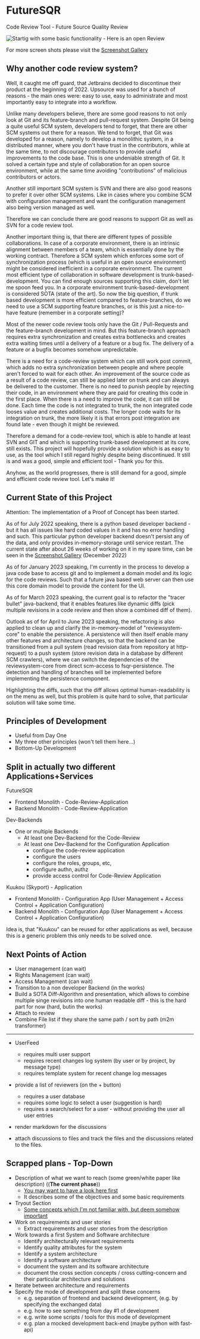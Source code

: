 # FutureSQR
Code Review Tool - Future Source Quality Review

![Startig with some basic functionality - Here is an open Review](Gallery/screen_review_open_no_reviewers_100p.png)

For more screen shots please visit the [Screenshot Gallery](Gallery/README.md)

## Why another code review system?
Well, it caught me off guard, that Jetbrains decided to discontinue their product at the beginning of 2022. Upsource was used for a bunch 
of reasons - the main ones were: easy to use, easy to administrate and most importantly easy to integrate into a workflow.

Unlike many developers believe, there are some good reasons to not only look at Git and its  feature-branch and pull-request system. 
Despite Git being a quite useful SCM system, developers tend to forget, that there are other SCM systems out there for a reason. We tend to
forget, that Git was developed for a reason, namely to develop a monolithic system, in a distributed manner, where you don't have trust in the contributors,
while at the same time, to not discourage contributors to provide useful improvements to the code base. This is one undeniable strength of Git.
It solved a certain type and style of collaboration for an open source environment, while at the same time avoiding "contributions" of malicious contributors 
or actors.

Another still important SCM system is SVN and there are also good reasons to prefer it over other SCM systems. Like in cases where you combine
SCM with configuration management and want the configuration management also being version managed as well.

Therefore we can conclude there are good reasons to support Git as well as SVN for a code review tool. 

Another important thing is, that there are different types of possible collaborations. In case of a corporate environment, there is an intrinsic
alignment between members of a team, which is essentially done by the working contract. Therefore a SCM system which enforces some sort of 
synchronization process (which is useful in an open source environment) might be considered inefficient in a corporate environment. The
current most efficient type of collaboration in software development is trunk-based-development. You can find enough sources supporting this claim,
don't let me spoon feed you. In a corporate environment trunk-based-development is considered SOTA (state of the art). So now the big 
question, if trunk based development is more efficient compared to feature-branches, do we need to use a SCM supporting feature branches, or is this just
a nice-to-have feature (remember in a corporate setting)?

Most of the newer code review tools only have the Git / Pull-Requests and the feature-branch development in mind. But this feature-branch approach
requires extra synchronization and creates extra bottlenecks and creates extra waiting times until a delivery of a feature or a bug fix. The
delivery of a feature or a bugfix becomes somehow unpredictable. 

There is a need for a code-review system which can still work post commit, which adds no extra synchronization between people and where
people aren't forced to wait for each other. An improvement of the source code as a result of a code review, can still be applied later on trunk
and can always be delivered to the customer. There is no need to punish people by rejecting their code, in an environment where they are paid for
creating this code in the first place. When there is a need to improve the code, it can still be done. Each time the code is not integrated to trunk, the 
non integrated code looses value and creates additional costs. The longer code waits for its integration on trunk, the more likely it is that errors post integration are found
late - even though it might be reviewed.

Therefore a demand for a code-review tool, which is able to handle at least SVN and GIT and which is supporting trunk-based development
at its core, still exists. This project will hopefully provide a solution which is as easy to use, as the tool which I still regard highly despite being
discontinued. It still is and was a good, simple and efficient tool - Thank you for this.

Anyhow, as the world progresses, there is still demand for a good, simple and efficient code review tool. Let's make it!

## Current State of this Project

Attention: The implementation of a Proof of Concept has been started.

As of for July 2022 speaking, there is a python based developer backend - but it has all issues like hard coded values in it and has no error handling and such.
This particular python developer backend doesn't persist any of the data, and only provides in-memory-storage until service restart. 
The current state after about 26 weeks of working on it in my spare time, can be seen in the [Screenshot Gallery](Gallery/README.md) (December 2022)

As of for January 2023 speaking, I'm currently in the process to develop a java code base to access git and to implement a domain model and its logic 
for the code reviews. Such that a future java based web server can then use this core domain model to provide the content for the UI.

As of for March 2023 speaking, the current goal is to refactor the "tracer bullet" java-backend, that it enables features like dynamic 
diffs (pick multiple revisions in a code review and then show a combined diff of them).

Outlook as of for April to June 2023 speaking, the refactoring is also applied to clean up and clarify the in-memory-model
of "reviewsystem-core" to enable the persistence. A persistence will then itself enable many other features and architecture 
changes, so that the backend can be transitioned from a pull system (read revision data from repository at http-request) to 
a push system (store revision data in a database by different SCM crawlers), where we can switch the dependencies of the 
reviewsystem-core from direct scm-access to fsqr-persistence. The detection and handling of branches will be implemented 
before implementing the persistence component.

Highlighting the diffs, such that the diff allows optimal human-readability is on the menu as well, but this problem is 
quite hard to solve, that particular solution will take some time.

## Principles of Development

* Useful from Day One
* My three other principles (won't tell them here...)
* Bottom-Up Development

## Split in actually two different Applications+Services

FutureSQR
* Frontend Monolith - Code-Review-Application
* Backend Monolith - Code-Review-Application

Dev-Backends
* One or multiple Backends
  * At least one Dev-Backend for the Code-Review
  * At least one Dev-Backend for the Configuration Application
    * configue the code-review application
	* configure the users
	* configure the roles, groups, etc, 
	* configure authn, authz
	* provide access control for Code-Review Application

Kuukou (Skyport) - Application
* Frontend Monolith - Configuration App (User Management + Access Control + Application Configuration)
* Backend Monolith - Configuration App (User Management + Access Control + Application Configuration)

Idea is, that "Kuukou" can be reused for other applications as well, because this is a generic problem this only needs to be solved once.


## Next Points of Action

* User management (can wait)
* Rights Management (can wait)
* Access Management (can wait)
* Transition to a non developer Backend (in the works)
* Build a SOTA Diff-Algorithm and presentation, which allows to combine multiple singe revisions into one human readable diff - this is the hard part for now (hard, butin the works)
* Attach to review
* Combine File list if they share the same path / sort by path (m2m transformer)
----
* UserFeed 
  * requires multi user support
  * requires recent changes log system (by user or by project, by message type)
  * requires template system for recent change log messages
  
* provide a list of reviewers (on the + button)
  * requires a user database
  * requires some logic to select a user (suggestion is hard)
  * requires a search/select for a user - without providing the user all user entries
  
* render markdown for the discussions

* attach discussions to files and track the files and the discussions related to the files.

## Scrapped plans - Top-Down

* Description of what we want to reach (some green/white paper like description) ((**The current phase**)) 
  * [You may want to have a look here first](FutureSQR-Architecture/documents/README.md)
  * It describes some of the objectives and some basic requirements
* Tryout Section
  * [Some concepts which I'm not familiar with, but deem somehow important](Tryouts/README.md)
* Work on requirements and user stories
  * Extract requirements and user stories from the description
* Work towards a first System and Software architecture
  * Identify architecturally relevant requirements
  * Identify quality attributes for the system
  * Identify a system architecture
  * Identify a software architecture
  * document the system and its software architecture
  * document the cross section concepts / cross cutting-concern and their particular architecture and solutions
* Iterate between architecture and requirements
* Specify the mode of development and split these concerns
  * e.g. separation of frontend and backend development, (e.g. by specifying the exchanged data)
  * e.g. how to see something from day #1 of development
  * e.g. write some scripts / tools for this mode of development
  * e.g. plan a mocked development back-end (maybe python with fast-api)
